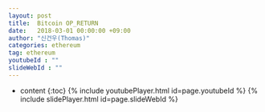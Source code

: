 ```yaml
---
layout: post
title:  Bitcoin OP_RETURN
date:   2018-03-01 00:00:00 +09:00
author: "신건우(Thomas)"
categories: ethereum
tag: ethereum
youtubeId : ""
slideWebId : ""
---
```

* content
{:toc}
{% include youtubePlayer.html id=page.youtubeId %}
{% include slidePlayer.html id=page.slideWebId %}

